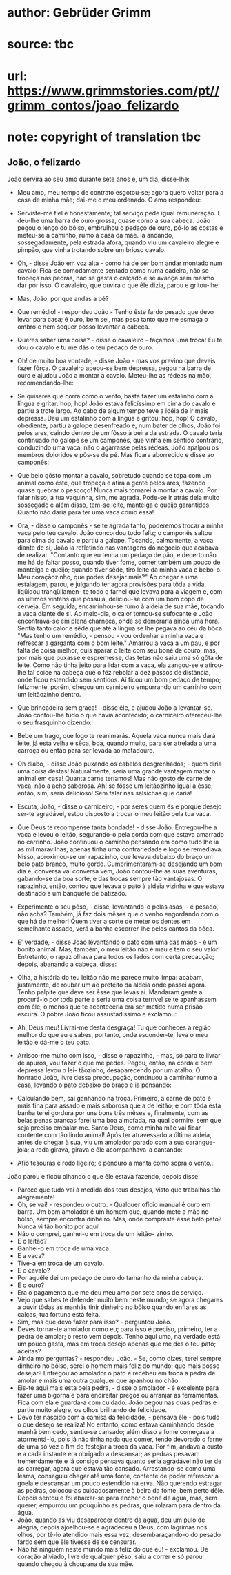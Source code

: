 # author: Gebrüder Grimm
# source: tbc
# url: https://www.grimmstories.com/pt//grimm_contos/joao_felizardo
# note: copyright of translation tbc

## João, o felizardo 

João servira ao seu amo durante sete anos e, um dia, disse-lhe:
- Meu amo, meu tempo de contrato esgotou-se; agora quero voltar para a
casa de minha mãe; dai-me o meu ordenado.
O amo respondeu:
- Serviste-me fiel e honestamente; tal serviço pede igual remuneração.
E deu-lhe uma barra de ouro grossa, quase como a sua cabeça. João pegou
o lenço do bôlso, embrulhou o pedaço de ouro, pô-lo às costas e meteu-se
a caminho, rumo à casa da mãe. Ia andando, sossegadamente, pela estrada
afora, quando viu um cavaleiro alegre e pimpão, que vinha trotando sobre
um brioso cavalo.
- Oh, - disse João em voz alta - como há de ser bom andar montado num
cavalo! Fica-se comodamente sentado como numa cadeira, não se tropeça
nas pedras, não se gasta o calçado e se avança sem mesmo dar por isso.
O cavaleiro, que ouvira o que êle dizia, parou e gritou-lhe:
- Mas, João, por que andas a pé?
- Que remédio! - respondeu João - Tenho êste fardo pesado que devo levar
para casa; é ouro, bem sei, mas pesa tanto que me esmaga o ombro e nem
sequer posso levantar a cabeça.
- Queres saber uma coisa? - disse o cavaleiro - façamos uma troca! Eu te
dou o cavalo e tu me dás o teu pedaço de ouro.
- Oh! de muito boa vontade, - disse João - mas vos previno que deveis
fazer fôrça.
O cavaleiro apeou-se bem depressa, pegou na barra de ouro e ajudou João
a montar a cavalo. Meteu-lhe as rédeas na mão, recomendando-lhe:
- Se quiseres que corra como o vento, basta fazer um estalinho com a
língua e gritar: hop, hop!
João estava felicíssimo em cima do cavalo e partiu a trote largo. Ao
cabo de algum tempo teve a idéia de ir mais depressa. Deu um estalinho
com a língua e gritou: hop, hop!
O cavalo, obediente, partiu a galope desenfreado e, num bater de olhos,
João foi pelos ares, caindo dentro de um fôsso à beira da estrada. O
cavalo teria continuado no galope se um camponês, que vinha em sentido
contrário, conduzindo uma vaca, não o agarrasse pelas rédeas.
João apalpou os membros doloridos e pôs-se de pé. Mas ficara aborrecido
e disse ao camponês:
- Que belo gôsto montar a cavalo, sobretudo quando se topa com um animal
como êste, que tropeça e atira a gente pelos ares, fazendo quase quebrar
o pescoço! Nunca mais tornarei a montar a cavalo. Por falar nisso; a tua
vaquinha, sim, me agrada. Pode-se ir atrás dela muito sossegado e além
disso, tem-se leite, manteiga e queijo garantidos. Quanto não daria para
ter uma vaca como essa!
- Ora, - disse o camponês - se te agrada tanto, poderemos trocar a minha
vaca pelo teu cavalo.
João concordou todo feliz; o camponês saltou para cima do cavalo e
partiu a galope. Tocando, calmamente, a vaca diante de si, João ia
refletindo nas vantagens do negócio que acabava de realizar. "Contanto
que eu tenha um pedaço de pão, e decerto não me há de faltar posso,
quando tiver fome, comer também um pouco de manteiga e queijo; quando
tiver sêde, tiro leite da minha vaca e bebo-o. Meu coraçãozinho, que
podes desejar mais?"
Ao chegar a uma estalagem, parou, e julgando ter agora provisões para
tôda a vida, liqüidou tranqüilamen- te todo o farnel que levava para a
viagem e, com os últimos vinténs que possuia, deliciou-se com um bom
copo de cerveja. Em seguida, encaminhou-se rumo à aldeia de sua mãe,
tocando a vaca diante de si.
Ao meio-dia, o calor tornou-se sufocante e João encontrava-se em plena
charneca, onde se demoraria ainda uma hora. Sentia tanto calor e sêde
que até a língua se lhe pegava ao céu da bôca. "Mas tenho um remédio, -
pensou - vou ordenhar a minha vaca e refrescar a garganta com o bom
leite."
Amarrou a vaca a um pau, e por falta de coisa melhor, quis aparar o
leite com seu boné de couro; mas, por mais que puxasse e espremesse, das
tetas não saiu uma só gôta de leite. Como não tinha jeito para lidar com
a vaca, ela zangou-se e atirou-lhe tal coice na cabeça que o fêz rebolar
a dez passos de distância, onde ficou estendido sem sentidos. Aí ficou
um bom pedaço de tempo; felizmente, porém, chegou um carniceiro
empurrando um carrinho com um leitãozinho dentro.
- Que brincadeira sem graça! - disse êle, e ajudou João a levantar-se.
João contou-lhe tudo o que havia acontecido; o carniceiro ofereceu-lhe o
seu frasquinho dizendo:
- Bebe um trago, que logo te reanimarás. Aquela vaca nunca mais dará
leite, já está velha e sêca, boa, quando muito, para ser atrelada a uma
carroça ou então para ser levada ao matadouro.
- Oh diabo, - disse João puxando os cabelos desgrenhados; - quem diria
uma coisa destas! Naturalmente, seria uma grande vantagem matar o animal
em casa! Quanta carne teríamos! Mas não gosto de carne de vaca, não a
acho saborosa. Ah! se fôsse um leitãozinho igual a êsse; então, sim,
seria delicioso! Sem falar nas salsichas que daria!
- Escuta, João, - disse o carniceiro; - por seres quem és e porque
desejo ser-te agradável, estou disposto a trocar o meu leitão pela tua
vaca.
- Que Deus te recompense tanta bondade! - disse João.
Entregou-lhe a vaca e levou o leitão, segurando-o pela corda com que
estava amarrado no carrinho.
João continuou o caminho pensando em como tudo lhe ia às mil maravilhas;
apenas tinha uma contrariedade e logo se remediava. Nisso, aproximou-se
um rapazinho, que levava debaixo do braço um belo pato branco, muito
gordo. Cumprimentaram-se desejando um bom dia e, conversa vai conversa
vem, João contou-lhe as suas aventuras, gabando-se da boa sorte, e das
trocas sempre tão vantajosas. O rapazinho, então, contou que levava o
pato à aldeia vizinha e que estava destinado a um banquete de batizado.
- Experimente o seu pêso, - disse, levantando-o pelas asas, - é pesado,
não acha? Também, já faz dois mêses que o venho engordando com o que há
de melhor! Quem tiver a sorte de meter os dentes em semelhante assado,
verá a banha escorrer-lhe pelos cantos da bôca.
- E' verdade, - disse João levantando o pato com uma das mãos - é um
bonito animal. Mas, também, o meu leitão não é mau e tem o seu valor!
Entretanto, o rapaz olhava para todos os lados com certa precaução;
depois, abanando a cabeça, disse:
- Olha, a história do teu leitão não me parece muito limpa: acabam,
justamente, de roubar um ao prefeito da aldeia onde passei agora. Tenho
palpite que deve ser êsse que levas aí. Mandaram gente a procurá-lo por
toda parte e seria uma coisa terrível se te apanhassem com êle; o menos
que te aconteceria era ser metido numa prisão escura.
O pobre João ficou assustadíssimo e exclamou:
- Ah, Deus meu! Livrai-me desta desgraça! Tu que conheces a região
melhor do que eu e sabes, portanto, onde esconder-te, leva o meu leitão
e dá-me o teu pato.
- Arrisco-me muito com isso, - disse o rapazinho, - mas, só para te
livrar de apuros, vou fazer o que me pedes.
Pegou, então, na corda e bem depressa levou o lei- tãozinho,
desaparecendo por um atalho. O honrado João, livre dessa preocupação,
continuou a caminhar rumo a casa, levando o pato debaixo do braço e ia
pensando:
- Calculando bem, saí ganhando na troca. Primeiro, a carne de pato é
mais fina para assado e mais saborosa que a de leitão; e com tôda esta
banha terei gordura por uns bons três mêses e, finalmente, com as belas
penas brancas farei uma boa almofada, na qual dormirei sem que seja
preciso embalar-me. Santo Deus, como minha mãe vai ficar contente com
tão lindo animal!
Após ter atravessado a última aldeia, antes de chegar à sua, viu um
amolador parado com a sua carangue- jola; a roda girava, girava e êle
acompanhava-a cantando:

- Afio tesouras e rodo ligeiro;
e penduro a manta como sopra o vento...

João parou e ficou olhando o que êle estava fazendo, depois disse:
- Parece que tudo vai à medida dos teus desejos, visto que trabalhas tão
alegremente!
- Oh, se vai! - respondeu o outro. - Qualquer ofício manual é ouro em
barra. Um bom amolador é um homem que, quando mete a mão no bôlso,
sempre encontra dinheiro. Mas, onde compraste êsse belo pato? Nunca vi
tão bonito por aqui!
- Não o comprei, ganhei-o em troca de um leitão- zinho.
- E o leitão?
- Ganhei-o em troca de uma vaca.
- E a vaca?
- Tive-a em troca de um cavalo.
- E o cavalo?
- Por aquêle dei um pedaço de ouro do tamanho da minha cabeça.
- E o ouro?
- Era o pagamento que me deu meu amo por sete anos de serviço.
- Vejo que sabes te defender muito bem neste mundo; se agora chegares a
ouvir tôdas as manhãs tinir dinheiro no bôlso quando enfiares as calças,
tua fortuna está feita.
- Sim, mas que devo fazer para isso? - perguntou João.
- Deves tornar-te amolador como eu; para isso é preciso, primeiro, ter a
pedra de amolar; o resto vem depois. Tenho aqui uma, na verdade está um
pouco gasta, mas em troca desejo apenas que me dês o teu pato; aceitas?
- Ainda mo perguntas? - respondeu João. - Se, como dizes, terei sempre
dinheiro no bôlso, serei o homem mais feliz do mundo; que mais posso
desejar?
Entregou ao amolador o pato e recebeu em troca a pedra de amolar e mais
uma outra qualquer que apanhou no chão.
- Eis-te aqui mais esta bela pedra, - disse o amolador - é excelente
para fazer uma bigorna e para endireitar pregos ou arranjar as
ferramentas. Fica com ela e guarda-a com cuidado.
João pegou nas duas pedras e partiu muito alegre, os olhos brilhando de
felicidade.
- Devo ter nascido com a camisa da felicidade, - pensava êle - pois tudo
o que desejo se realiza!
No entanto, como estava caminhando desde manhã bem cedo, sentiu-se
cansado; além disso a fome começava a atormentá-lo, pois já não tinha
nada que comer, tendo devorado o farnel de uma só vez a fim de festejar
a troca da vaca. Por fim, andava a custo e a cada instante era obrigado
a descansar; as pedras pesavam tremendamente e lá consigo pensava quanto
seria agradável não ter de as carregar, agora que estava tão cansado.
Arrastando-se como uma lesma, conseguiu chegar até uma fonte, contente
de poder refrescar a goela e descansar um pouco estendido na erva.
Não querendo estragar as pedras, colocou-as cuidadosamente à beira da
fonte, bem perto dêle. Depois sentou e foi abaixar-se para encher o boné
de água, mas, sem querer, empurrou um pouquinho as pedras, que rolaram
para dentro da água.
- João, quando as viu desaparecer dentro da água, deu um pulo de
alegria, depois ajoelhou-se e agradeceu a Deus, com lágrimas nos olhos,
por tê-lo atendido mais essa vez, desembaraçando-o do pesado fardo sem
que êle tivesse de se censurar.
- Não há ninguém neste mundo mais feliz do que eu! - exclamou.
De coração aliviado, livre de qualquer pêso, saiu a correr e só parou
quando chegou à choupana de sua mãe.
